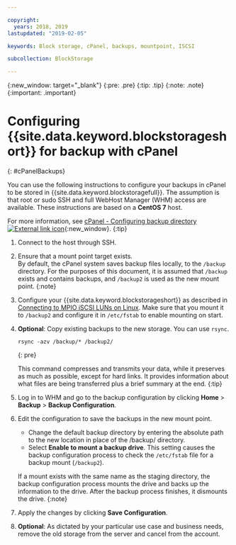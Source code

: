 ```yaml
---

copyright:
  years: 2018, 2019
lastupdated: "2019-02-05"

keywords: Block storage, cPanel, backups, mountpoint, ISCSI

subcollection: BlockStorage

---
```

{:new_window: target="_blank"}
{:pre: .pre}
{:tip: .tip}
{:note: .note}
{:important: .important}

# Configuring {{site.data.keyword.blockstorageshort}} for backup with cPanel
{: #cPanelBackups}

You can use the following instructions to configure your backups in cPanel to be stored in {{site.data.keyword.blockstoragefull}}. The assumption is that root or sudo SSH and full WebHost Manager (WHM) access are available. These instructions are based on a **CentOS 7** host.

For more information, see [cPanel - Configuring backup directory ![External link icon](../../icons/launch-glyph.svg "External link icon")](https://docs.cpanel.net/display/68Docs/Backup+Configuration#BackupConfiguration-ConfigureBackupDirectory){:new_window}.
{:tip}

1. Connect to the host through SSH.

2. Ensure that a mount point target exists. <br />
   By default, the cPanel system saves backup files locally, to the `/backup` directory. For the purposes of this document, it is assumed that `/backup` exists and contains backups, and `/backup2` is used as the new mount point.
   {:note}

3. Configure your {{site.data.keyword.blockstorageshort}} as described in [Connecting to MPIO iSCSI LUNs on Linux](/docs/infrastructure/BlockStorage?topic=BlockStorage-mountingLinux#mountingLinux). Make sure that you mount it to `/backup2` and configure it in `/etc/fstab` to enable mounting on start.

4. **Optional**: Copy existing backups to the new storage. You can use `rsync`.
   ```
   rsync -azv /backup/* /backup2/
   ```
   {: pre}

    This command compresses and transmits your data, while it preserves as much as possible, except for hard links. It provides information about what files are being transferred plus a brief summary at the end.
    {:tip}

5. Log in to WHM and go to the backup configuration by clicking **Home** > **Backup** > **Backup Configuration**.

6. Edit the configuration to save the backups in the new mount point.
    - Change the default backup directory by entering the absolute path to the new location in place of the /backup/ directory.
    - Select **Enable to mount a backup drive**. This setting causes the backup configuration process to check the `/etc/fstab` file for a backup mount (`/backup2`). <br />

    If a mount exists with the same name as the staging directory, the backup configuration process mounts the drive and backs up the information to the drive. After the backup process finishes, it dismounts the drive.
    {:note}

7. Apply the changes by clicking **Save Configuration**.

8. **Optional**: As dictated by your particular use case and business needs, remove the old storage from the server and cancel from the account.
